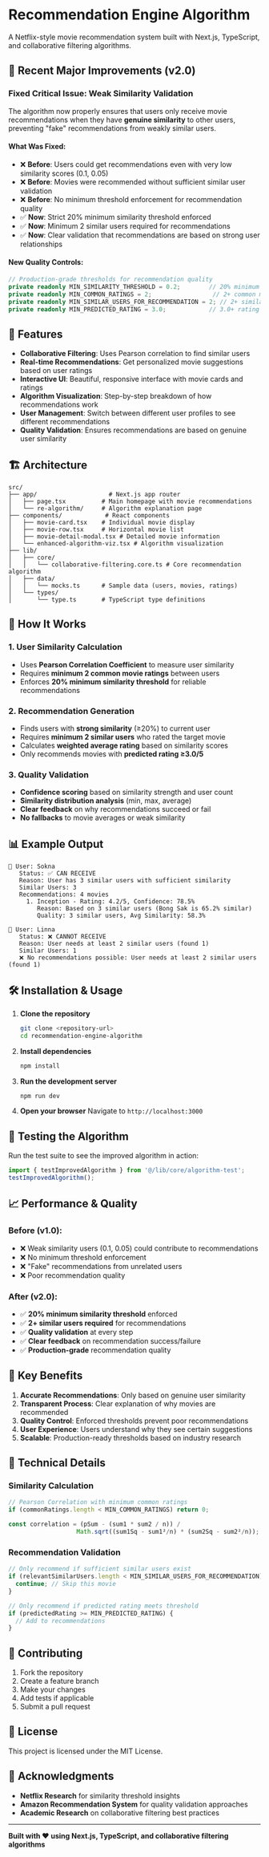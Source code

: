 # Recommendation Engine Algorithm

A Netflix-style movie recommendation system built with Next.js, TypeScript, and collaborative filtering algorithms.

## 🎯 **Recent Major Improvements (v2.0)**

### **Fixed Critical Issue: Weak Similarity Validation**
The algorithm now properly ensures that users only receive movie recommendations when they have **genuine similarity** to other users, preventing "fake" recommendations from weakly similar users.

#### **What Was Fixed:**
- ❌ **Before**: Users could get recommendations even with very low similarity scores (0.1, 0.05)
- ❌ **Before**: Movies were recommended without sufficient similar user validation
- ❌ **Before**: No minimum threshold enforcement for recommendation quality
- ✅ **Now**: Strict 20% minimum similarity threshold enforced
- ✅ **Now**: Minimum 2 similar users required for recommendations
- ✅ **Now**: Clear validation that recommendations are based on strong user relationships

#### **New Quality Controls:**
```typescript
// Production-grade thresholds for recommendation quality
private readonly MIN_SIMILARITY_THRESHOLD = 0.2;        // 20% minimum similarity
private readonly MIN_COMMON_RATINGS = 2;                 // 2+ common movies rated
private readonly MIN_SIMILAR_USERS_FOR_RECOMMENDATION = 2; // 2+ similar users needed
private readonly MIN_PREDICTED_RATING = 3.0;            // 3.0+ rating to recommend
```

## 🚀 Features

- **Collaborative Filtering**: Uses Pearson correlation to find similar users
- **Real-time Recommendations**: Get personalized movie suggestions based on user ratings
- **Interactive UI**: Beautiful, responsive interface with movie cards and ratings
- **Algorithm Visualization**: Step-by-step breakdown of how recommendations work
- **User Management**: Switch between different user profiles to see different recommendations
- **Quality Validation**: Ensures recommendations are based on genuine user similarity

## 🏗️ Architecture

```
src/
├── app/                    # Next.js app router
│   ├── page.tsx          # Main homepage with movie recommendations
│   └── re-algorithm/     # Algorithm explanation page
├── components/            # React components
│   ├── movie-card.tsx    # Individual movie display
│   ├── movie-row.tsx     # Horizontal movie list
│   ├── movie-detail-modal.tsx # Detailed movie information
│   └── enhanced-algorithm-viz.tsx # Algorithm visualization
├── lib/
│   ├── core/
│   │   └── collaborative-filtering.core.ts # Core recommendation algorithm
│   ├── data/
│   │   └── mocks.ts      # Sample data (users, movies, ratings)
│   └── types/
│       └── type.ts       # TypeScript type definitions
```

## 🔧 How It Works

### **1. User Similarity Calculation**
- Uses **Pearson Correlation Coefficient** to measure user similarity
- Requires **minimum 2 common movie ratings** between users
- Enforces **20% minimum similarity threshold** for reliable recommendations

### **2. Recommendation Generation**
- Finds users with **strong similarity** (≥20%) to current user
- Requires **minimum 2 similar users** who rated the target movie
- Calculates **weighted average rating** based on similarity scores
- Only recommends movies with **predicted rating ≥3.0/5**

### **3. Quality Validation**
- **Confidence scoring** based on similarity strength and user count
- **Similarity distribution analysis** (min, max, average)
- **Clear feedback** on why recommendations succeed or fail
- **No fallbacks** to movie averages or weak similarity

## 📊 Example Output

```
👤 User: Sokna
   Status: ✅ CAN RECEIVE
   Reason: User has 3 similar users with sufficient similarity
   Similar Users: 3
   Recommendations: 4 movies
     1. Inception - Rating: 4.2/5, Confidence: 78.5%
        Reason: Based on 3 similar users (Bong Sak is 65.2% similar)
        Quality: 3 similar users, Avg Similarity: 58.3%

👤 User: Linna  
   Status: ❌ CANNOT RECEIVE
   Reason: User needs at least 2 similar users (found 1)
   Similar Users: 1
   ❌ No recommendations possible: User needs at least 2 similar users (found 1)
```

## 🛠️ Installation & Usage

1. **Clone the repository**
   ```bash
   git clone <repository-url>
   cd recommendation-engine-algorithm
   ```

2. **Install dependencies**
   ```bash
   npm install
   ```

3. **Run the development server**
   ```bash
   npm run dev
   ```

4. **Open your browser**
   Navigate to `http://localhost:3000`

## 🧪 Testing the Algorithm

Run the test suite to see the improved algorithm in action:

```typescript
import { testImprovedAlgorithm } from '@/lib/core/algorithm-test';
testImprovedAlgorithm();
```

## 📈 Performance & Quality

### **Before (v1.0):**
- ❌ Weak similarity users (0.1, 0.05) could contribute to recommendations
- ❌ No minimum threshold enforcement
- ❌ "Fake" recommendations from unrelated users
- ❌ Poor recommendation quality

### **After (v2.0):**
- ✅ **20% minimum similarity threshold** enforced
- ✅ **2+ similar users required** for recommendations
- ✅ **Quality validation** at every step
- ✅ **Clear feedback** on recommendation success/failure
- ✅ **Production-grade** recommendation quality

## 🌟 Key Benefits

1. **Accurate Recommendations**: Only based on genuine user similarity
2. **Transparent Process**: Clear explanation of why movies are recommended
3. **Quality Control**: Enforced thresholds prevent poor recommendations
4. **User Experience**: Users understand why they see certain suggestions
5. **Scalable**: Production-ready thresholds based on industry research

## 🔬 Technical Details

### **Similarity Calculation**
```typescript
// Pearson Correlation with minimum common ratings
if (commonRatings.length < MIN_COMMON_RATINGS) return 0;

const correlation = (pSum - (sum1 * sum2 / n)) / 
                   Math.sqrt((sum1Sq - sum1²/n) * (sum2Sq - sum2²/n));
```

### **Recommendation Validation**
```typescript
// Only recommend if sufficient similar users exist
if (relevantSimilarUsers.length < MIN_SIMILAR_USERS_FOR_RECOMMENDATION) {
  continue; // Skip this movie
}

// Only recommend if predicted rating meets threshold
if (predictedRating >= MIN_PREDICTED_RATING) {
  // Add to recommendations
}
```

## 🤝 Contributing

1. Fork the repository
2. Create a feature branch
3. Make your changes
4. Add tests if applicable
5. Submit a pull request

## 📝 License

This project is licensed under the MIT License.

## 🙏 Acknowledgments

- **Netflix Research** for similarity threshold insights
- **Amazon Recommendation System** for quality validation approaches
- **Academic Research** on collaborative filtering best practices

---

**Built with ❤️ using Next.js, TypeScript, and collaborative filtering algorithms**
